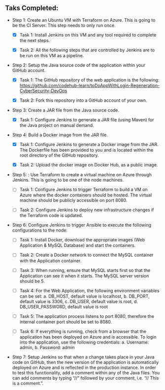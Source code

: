 ## Taks Completed:
- Step 1: Create an Ubuntu VM with Terraform on Azure. This is going to be the CI Server. This step needs to only run once.

    - [x] Task 1: Install Jenkins on this VM and any tool required to complete the next steps.
    
    - [x] Task 2: All the following steps that are controlled by Jenkins are to be run on this VM as a pipeline.
    
- Step 2: Setup the Java source code of the application within your GitHub account.

    - [x] Task 1: The GitHub repository of the web application is the following: https://github.com/codehub-learn/toDoAppWithLogin-Regeneration-CyberSecurity-DevOps
    
    - [x] Task 2: Fork this repository into a GitHub account of your own.

- Step 3: Create a JAR file from the Java source code.

    - [x] Task 1: Configure Jenkins to generate a JAR file (using Maven) for the Java project on manual demand.
    
- Step 4: Build a Docker image from the JAR file.

    - [x] Task 1: Configure Jenkins to generate a Docker image from the JAR. The Dockerfile has been provided to you and is located within the root directory of the GitHub repository.
    
    - [x] Task 2: Upload the docker image on Docker Hub, as a public image.

- Step 5: : Use Terraform to create a virtual machine on Azure through Jenkins. This is going to be one of the node machines.

    - [ ] Task 1: Configure Jenkins to trigger Terraform to build a VM on Azure where the docker containers should be hosted. The virtual machine should be publicly accessible on port 8080.
    
    - [ ] Task 2: Configure Jenkins to deploy new infrastructure changes if the Terraform code is updated.
    
- Step 6: Configure Jenkins to trigger Ansible to execute the following configurations to the node:

    - [ ] Task 1: Install Docker, download the appropriate images (Web Application & MySQL Database) and start the containers.
    
    - [ ] Task 2: Create a Docker network to connect the MySQL container with the Application container.
    
    - [ ] Task 3: When running, ensure that MySQL starts first so that the Application can see it when it starts. The MySQL server version should be 5.
    
    - [ ] Task 4: For the Web Application, the following environment variables can be set:
                    a. DB_HOST, default value is localhost,
                    b. DB_PORT, default value is 3306,
                    c. DB_USER, default value is root,
                    d. DB_USER_PASSWORD, default value is root
                    
    - [ ] Task 5: The application process listens to port 8080, therefore the internal container port should be set to 8080.
    
    - [ ] Task 6: If everything is running, check from a browser that the application has been deployed on Azure and is accessible. To login into the application, use the following credentials:
                    a. Username: admin,
                    b. Password: admin
                    
- Step 7: Setup Jenkins so that when a change takes place in your Java code on GitHub, then the new version of the application is automatically deployed on Azure and is reflected in the production instance. In order to test this functionality, add a comment within any of the Java files. You can add comments by typing “//” followed by your comment, i.e. “// This is a comment.”.


